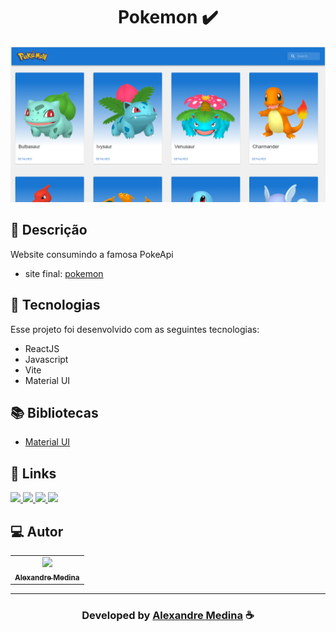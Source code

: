 <h1 align="center">
  Pokemon ✔️
</h1>
  
![Resultado final do projeto](https://github.com/alemedinabjj/pokemon/blob/main/src/assets/preview.png?raw=true)

## 📝 Descrição 

Website consumindo a famosa PokeApi

- site final: [pokemon](https://pokemon-red-tau.vercel.app) 

## 🚀 Tecnologias

Esse projeto foi desenvolvido com as seguintes tecnologias:

- ReactJS
- Javascript
- Vite
- Material UI


## 📚 Bibliotecas

- [Material UI](https://mui.com/)

## 🔗 Links

<p align="left">
 
 <a href="https://www.linkedin.com/in/evander-inacio" alt="Linkedin">
  <img src="https://img.shields.io/badge/-Linkedin-0A66C2?style=for-the-badge&logo=Linkedin&logoColor=FFFFFF&link=https://www.linkedin.com/in/alemedinabjj"/> 
 </a>
 
 <a href="https://www.facebook.com/evandder.lopes" alt="Facebook">
  <img src="https://img.shields.io/badge/-Facebook-000dff?style=for-the-badge&logo=Facebook&logoColor=FFFFFF&link=https://www.facebook.com/alexandre.medina"/> 
 </a>
 
 <a href="https://twitter.com/Evander_Inacio" alt="Twitter">
  <img src="https://img.shields.io/badge/-Twitter-1DA1F2?style=for-the-badge&logo=Twitter&logoColor=FFFFFF&link=https://twitter.com/alemedinabjj"/> 
 </a>

  <a href="https://www.evanderinacio.com/" alt="Portfolio">
  <img src="https://img.shields.io/badge/my_portfolio-000?style=for-the-badge&logo=ko-fi&logoColor=white&link=https://www.evanderinacio.com/"/>
 </a>

 </p>


## 💻 Autor<br>
<table>
  <tr>
    <td align="center">
      <a href="https://github.com/alemedinabjj">
        <img src="https://github.com/alemedinabjj.png" width="100px;" /><br>
        <sub>
          <b>Alexandre Medina</b>
        </sub>
      </a>
    </td>
  </tr>
</table>

-----

  <h3 align="center"> Developed by <a href="https://www.linkedin.com/in/alexandre-medina-a9259a148">Alexandre Medina</a> ☕</h3>
